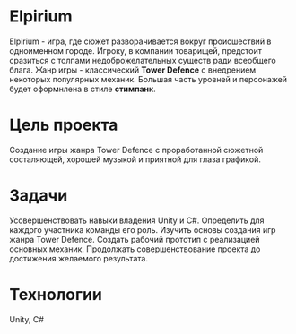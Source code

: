 # Elpirium
Elpirium - игра, где сюжет разворачивается вокруг происшествий в одноименном городе. Игроку, в компании товарищей, предстоит сразиться с толпами недоброжелательных существ ради всеобщего блага. 
Жанр игры - классический **Tower Defence** с внедрением некоторых популярных механик.
Большая часть уровней и персонажей будет оформнлена в стиле **стимпанк**.
# Цель проекта
Создание игры жанра Tower Defence с проработанной сюжетной состаляющей, хорошей музыкой и приятной для глаза графикой.
# Задачи
Усовершенствовать навыки владения Unity и C#.
Определить для каждого участника команды его роль.
Изучить основы создания игр жанра Tower Defence.
Создать рабочий прототип с реализацией основных механик.
Продолжать совершенствование проекта до достижения желаемого результата.
# Технологии
Unity, C#
